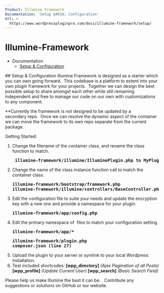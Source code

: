 ```yaml
---
Product: Illumine Framework
Documentation: 'Setup &#038; Configuration'
Url: >
  https://www.wordpresspluginpro.com/docs/illumine-framework/setup/
---
```

# Illumine-Framework
<ul><li class="pagenav">Documentation<ul><li class="page_item page-item-559"><a href="setup.md">Setup &#038; Configuration</a></li>
</ul></li></ul>
## Setup & Configuration
Illumine Framework is designed as a starter which you can own going forward.  This codebase is a platform to extent into your own plugin framework for your projects.  Together we can design the best possible setup to share amongst each other while still remaining independent and free to manage our code on our own with customizations to any component.

**Currently the framework is not designed to be updated by a secondary repo.  Once we can resolve the dynamic aspect of the container we can move the framework to its own repo separate from the current package.

Getting Started:
<ol>
 	<li>Change the filename of the container class, and rename the class function to match.
<pre><strong> illumine-framework/illumine/IlluminePlugin.php to MyPlugin.php </strong></pre>
</li>
 	<li>Change the name of the class instance function call to match the container class.
<pre><strong>illumine-framework/bootstrap/framework.php
illumine-framework/illumine/controllers/BaseController.php
</strong></pre>
</li>
 	<li>Edit the configuration file to suite your needs and update the encryption key with a new one and provide a namespace for your plugin.
<pre><strong>illumine-framework/app/config.php</strong></pre>
</li>
 	<li>Edit the primary namespace of  files to match your configuration setting.
<pre><strong>illumine-framework/app/*
</strong></pre>
<pre><strong>illumine-framework/plugin.php
composer.json (line 27)</strong></pre>
</li>
 	<li>Upload the plugin to your server or symlink to your local Wordpress installation.</li>
 	<li>Test included shortcodes:
<strong>[wpp_directory]</strong> <em>(Ajax Pagination of all Posts)</em>
<strong>[wpp_profile]</strong> <em>(Update Current User)</em>
<strong>[wpp_search]</strong> <em>(Basic Search Field)</em></li>
</ol>
Please help us make Illumine the best it can be.   Contribute any suggestions or solutions on GitHub or our website.